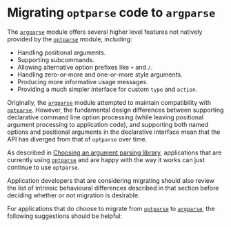 Migrating `optparse` code to `argparse`
=======================================

The [`argparse`](../library/argparse.html#module-argparse "argparse: Command-line option and argument parsing library.") module offers several higher level features not natively
provided by the [`optparse`](../library/optparse.html#module-optparse "optparse: Command-line option parsing library.") module, including:

* Handling positional arguments.
* Supporting subcommands.
* Allowing alternative option prefixes like `+` and `/`.
* Handling zero-or-more and one-or-more style arguments.
* Producing more informative usage messages.
* Providing a much simpler interface for custom `type` and `action`.

Originally, the [`argparse`](../library/argparse.html#module-argparse "argparse: Command-line option and argument parsing library.") module attempted to maintain compatibility
with [`optparse`](../library/optparse.html#module-optparse "optparse: Command-line option parsing library."). However, the fundamental design differences between
supporting declarative command line option processing (while leaving positional
argument processing to application code), and supporting both named options
and positional arguments in the declarative interface mean that the
API has diverged from that of `optparse` over time.

As described in [Choosing an argument parsing library](../library/optparse.html#choosing-an-argument-parser), applications that are
currently using [`optparse`](../library/optparse.html#module-optparse "optparse: Command-line option parsing library.") and are happy with the way it works can
just continue to use `optparse`.

Application developers that are considering migrating should also review
the list of intrinsic behavioural differences described in that section
before deciding whether or not migration is desirable.

For applications that do choose to migrate from [`optparse`](../library/optparse.html#module-optparse "optparse: Command-line option parsing library.") to [`argparse`](../library/argparse.html#module-argparse "argparse: Command-line option and argument parsing library."),
the following suggestions should be helpful:
